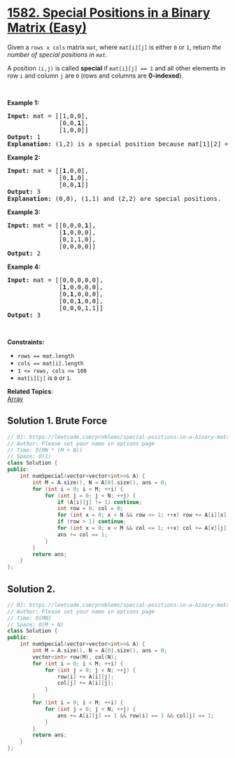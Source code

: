# [1582. Special Positions in a Binary Matrix (Easy)](https://leetcode.com/problems/special-positions-in-a-binary-matrix/)

<p>Given a&nbsp;<code>rows x cols</code>&nbsp;matrix&nbsp;<code>mat</code>,&nbsp;where <code>mat[i][j]</code> is either <code>0</code> or <code>1</code>,&nbsp;return <em>the number of special positions in <code>mat</code>.</em></p>

<p>A position <code>(i,j)</code> is called <strong>special</strong>&nbsp;if&nbsp;<code>mat[i][j] == 1</code> and all other elements in row <code>i</code>&nbsp;and column <code>j</code>&nbsp;are <code>0</code> (rows and columns are <strong>0-indexed</strong>).</p>

<p>&nbsp;</p>
<p><strong>Example 1:</strong></p>

<pre><strong>Input:</strong> mat = [[1,0,0],
&nbsp;             [0,0,<strong>1</strong>],
&nbsp;             [1,0,0]]
<strong>Output:</strong> 1
<strong>Explanation:</strong> (1,2) is a special position because mat[1][2] == 1 and all other elements in row 1 and column 2 are 0.
</pre>

<p><strong>Example 2:</strong></p>

<pre><strong>Input:</strong> mat = [[<strong>1</strong>,0,0],
&nbsp;             [0,<strong>1</strong>,0],
&nbsp;             [0,0,<strong>1</strong>]]
<strong>Output:</strong> 3
<strong>Explanation:</strong> (0,0), (1,1) and (2,2) are special positions. 
</pre>

<p><strong>Example 3:</strong></p>

<pre><strong>Input:</strong> mat = [[0,0,0,<strong>1</strong>],
&nbsp;             [<strong>1</strong>,0,0,0],
&nbsp;             [0,1,1,0],
&nbsp;             [0,0,0,0]]
<strong>Output:</strong> 2
</pre>

<p><strong>Example 4:</strong></p>

<pre><strong>Input:</strong> mat = [[0,0,0,0,0],
&nbsp;             [<strong>1</strong>,0,0,0,0],
&nbsp;             [0,<strong>1</strong>,0,0,0],
&nbsp;             [0,0,<strong>1</strong>,0,0],
&nbsp;             [0,0,0,1,1]]
<strong>Output:</strong> 3
</pre>

<p>&nbsp;</p>
<p><strong>Constraints:</strong></p>

<ul>
	<li><code>rows == mat.length</code></li>
	<li><code>cols == mat[i].length</code></li>
	<li><code>1 &lt;= rows, cols &lt;= 100</code></li>
	<li><code>mat[i][j]</code> is <code>0</code> or <code>1</code>.</li>
</ul>


**Related Topics**:  
[Array](https://leetcode.com/tag/array/)

## Solution 1. Brute Force

```cpp
// OJ: https://leetcode.com/problems/special-positions-in-a-binary-matrix/
// Author: Please set your name in options page
// Time: O(MN * (M + N))
// Space: O(1)
class Solution {
public:
    int numSpecial(vector<vector<int>>& A) {
        int M = A.size(), N = A[0].size(), ans = 0;
        for (int i = 0; i < M; ++i) {
            for (int j = 0; j < N; ++j) {
                if (A[i][j] != 1) continue;
                int row = 0, col = 0;
                for (int x = 0; x < N && row <= 1; ++x) row += A[i][x];
                if (row > 1) continue;
                for (int x = 0; x < M && col <= 1; ++x) col += A[x][j];
                ans += col == 1;
            }
        }
        return ans;
    }
};
```

## Solution 2.

```cpp
// OJ: https://leetcode.com/problems/special-positions-in-a-binary-matrix/
// Author: Please set your name in options page
// Time: O(MN)
// Space: O(M + N)
class Solution {
public:
    int numSpecial(vector<vector<int>>& A) {
        int M = A.size(), N = A[0].size(), ans = 0;
        vector<int> row(M), col(N);
        for (int i = 0; i < M; ++i) {
            for (int j = 0; j < N; ++j) {
                row[i] += A[i][j];
                col[j] += A[i][j];
            }
        }
        for (int i = 0; i < M; ++i) {
            for (int j = 0; j < N; ++j) {
                ans += A[i][j] == 1 && row[i] == 1 && col[j] == 1;
            }
        }
        return ans;
    }
};
```